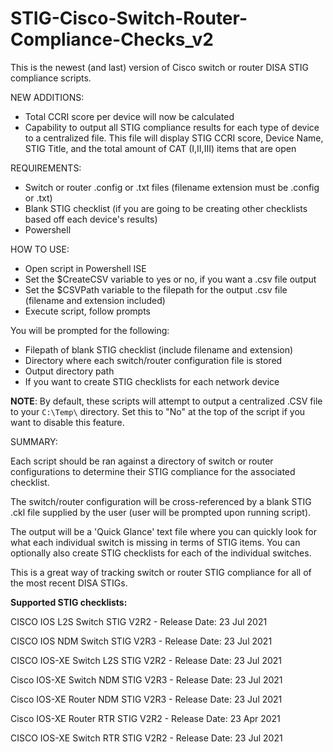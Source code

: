 # STIG-Cisco-Switch-Router-Compliance-Checks_v2
This is the newest (and last) version of Cisco switch or router DISA STIG compliance scripts.

NEW ADDITIONS:
- Total CCRI score per device will now be calculated
- Capability to output all STIG compliance results for each type of device to a centralized file. This file will display STIG CCRI score, Device Name, STIG Title, and the total amount of CAT (I,II,III) items that are open

REQUIREMENTS:
- Switch or router .config or .txt files (filename extension must be .config or .txt)
- Blank STIG checklist (if you are going to be creating other checklists based off each device's results)
- Powershell

HOW TO USE:
- Open script in Powershell ISE
- Set the $CreateCSV variable to yes or no, if you want a .csv file output
- Set the $CSVPath variable to the filepath for the output .csv file (filename and extension included)
- Execute script, follow prompts

You will be prompted for the following:
- Filepath of blank STIG checklist (include filename and extension)
- Directory where each switch/router configuration file is stored
- Output directory path
- If you want to create STIG checklists for each network device

**NOTE**: By default, these scripts will attempt to output a centralized .CSV file to your `C:\Temp\` directory. Set this to "No" at the top of the script if you want to disable this feature. 


SUMMARY:

Each script should be ran against a directory of switch or router configurations to determine their STIG compliance for the associated checklist.

The switch/router configuration will be cross-referenced by a blank STIG .ckl file supplied by the user (user will be prompted upon running script).

The output will be a 'Quick Glance' text file where you can quickly look for what each individual switch is missing in terms of STIG items. You can optionally also create STIG checklists for each of the individual switches.

This is a great way of tracking switch or router STIG compliance for all of the most recent DISA STIGs.

**Supported STIG checklists:**

CISCO IOS L2S Switch STIG V2R2 - Release Date: 23 Jul 2021

CISCO IOS NDM Switch STIG V2R3 - Release Date: 23 Jul 2021

CISCO IOS-XE Switch L2S STIG V2R2 - Release Date: 23 Jul 2021

Cisco IOS-XE Switch NDM STIG V2R3 - Release Date: 23 Jul 2021

Cisco IOS-XE Router NDM STIG V2R3 - Release Date: 23 Jul 2021

Cisco IOS-XE Router RTR STIG V2R2 - Release Date: 23 Apr 2021

CISCO IOS-XE Switch RTR STIG V2R2 - Release Date: 23 Jul 2021

